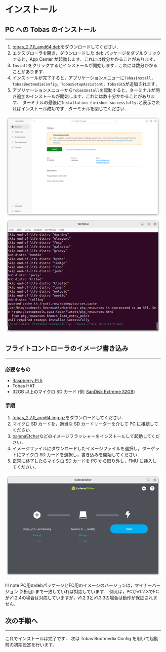 # インストール

## PC への Tobas のインストール

---

1. <a href=https://drive.google.com/file/d/1c-4ALeUQ1Ot2ZB8eEXENVPNiNxLpBGDG/view target="_blank">tobas_2.7.0_amd64.deb</a>をダウンロードしてください．
1. エクスプローラを開き，ダウンロードした deb パッケージをダブルクリックすると，App Center が起動します．これには数分かかることがあります．
1. `Install`をクリックするとインストールが開始します．これには数分かかることがあります．
1. インストールが完了すると，アプリケーションメニューに`TobasInstall`，`TobasBootmediaConfig`，`TobasSetupAssistant`，`TobasGCS`が追加されます．
1. アプリケーションメニューから`TobasInstall`を起動すると，ターミナルが開き追加のインストールが開始します．これには数十分かかることがあります．
   ターミナルの最後に`Installation finished successfully.`と表示されればインストール成功です．ターミナルを閉じてください．

![app_center](resources/installation/app_center.png)
![terminal](resources/installation/terminal.png)

## フライトコントローラのイメージ書き込み

---

### 必要なもの

- <a href=https://www.raspberrypi.com/products/raspberry-pi-5/ target="_blank">Raspberry Pi 5</a>
- Tobas HAT <!-- TODO: ホームページへのリンク -->
- 32GB 以上のマイクロ SD カード (例: <a href=https://shop.sandisk.com/ja-jp/products/memory-cards/microsd-cards/sandisk-extreme-uhs-i-microsd target="_blank">SanDisk Extreme 32GB</a>)

### 手順

1. <a href=https://drive.google.com/file/d/1MjfR1DEoKNEM6cuVDl58FnBEJPLeRhPJ/view target="_blank">tobas_2.7.0_arm64.img.gz</a>をダウンロードしてください．
1. マイクロ SD カードを，適当な SD カードリーダーを介して PC に接続してください．
1. <a href="https://etcher.balena.io/" target="_blank">balenaEtcher</a>などのイメージフラッシャーをインストールして起動してください．
1. イメージファイルにダウンロードしたイメージファイルを選択し，ターゲットにマイクロ SD カードを選択し，書き込みを開始してください．
1. 正常に終了したらマイクロ SD カードを PC から取り外し，FMU に挿入してください．

![balena_etcher](resources/installation/balena_etcher.png)

<!-- prettier-ignore-start -->
!!! note
    PC用のdebパッケージとFC用のイメージのバージョンは，マイナーバージョン (2桁目) まで一致していれば対応しています．
    例えば，PCがv1.2.3でFCがv1.2.4の場合は対応していますが，v1.2.3とv1.3.3の場合は動作が保証されません．
<!-- prettier-ignore-end -->

## 次の手順へ

---

これでインストールは完了です．
次は Tobas Bootmedia Config を用いて起動前の初期設定を行います．
